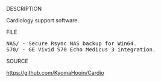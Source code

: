 
DESCRIPTION

Cardiology support software.

FILE
<pre>
NAS/ - Secure Rsync NAS backup for Win64.
S70/ - GE Vivid S70 Echo Medicus 3 integration.
</pre>
SOURCE

https://github.com/KyomaHooin/Cardio

